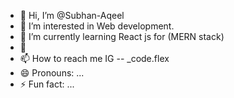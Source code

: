 - 👋 Hi, I’m @Subhan-Aqeel
- 👀 I’m interested in Web development.
- 🌱 I’m currently learning React js for (MERN stack)
- 💞
- 📫 How to reach me   IG -- _code.flex
- 😄 Pronouns: ...
- ⚡ Fun fact: ...

<!---
Subhan-Aqeel/Subhan-Aqeel is a ✨ special ✨ repository because its `README.md` (this file) appears on your GitHub profile.
You can click the Preview link to take a look at your changes.
--->

